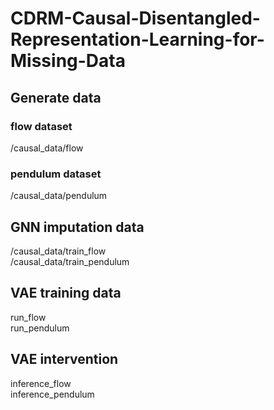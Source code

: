 # CDRM-Causal-Disentangled-Representation-Learning-for-Missing-Data
## Generate data
### flow dataset
/causal_data/flow  
### pendulum dataset
/causal_data/pendulum  

## GNN imputation data
/causal_data/train_flow  
/causal_data/train_pendulum

## VAE training data
run_flow  
run_pendulum

## VAE intervention
inference_flow  
inference_pendulum
